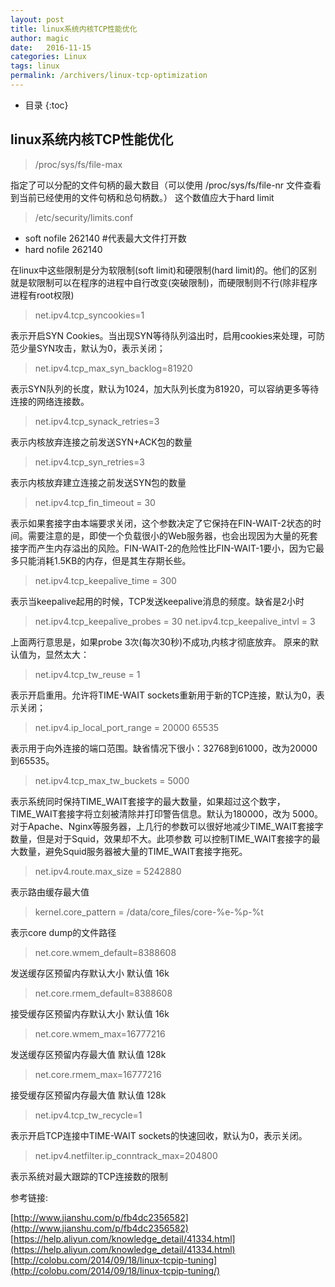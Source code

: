 ```yaml
---
layout: post
title: linux系统内核TCP性能优化
author: magic
date:   2016-11-15
categories: Linux
tags: linux
permalink: /archivers/linux-tcp-optimization
---
```

* 目录
{:toc}

## linux系统内核TCP性能优化

> /proc/sys/fs/file-max

指定了可以分配的文件句柄的最大数目（可以使用 /proc/sys/fs/file-nr 文件查看到当前已经使用的文件句柄和总句柄数。）
这个数值应大于hard limit
 
> /etc/security/limits.conf

* soft nofile 262140 #代表最大文件打开数 
* hard nofile 262140

在linux中这些限制是分为软限制(soft limit)和硬限制(hard limit)的。他们的区别就是软限制可以在程序的进程中自行改变(突破限制)，而硬限制则不行(除非程序进程有root权限)

> net.ipv4.tcp_syncookies=1

表示开启SYN Cookies。当出现SYN等待队列溢出时，启用cookies来处理，可防范少量SYN攻击，默认为0，表示关闭；

> net.ipv4.tcp_max_syn_backlog=81920

表示SYN队列的长度，默认为1024，加大队列长度为81920，可以容纳更多等待连接的网络连接数。

> net.ipv4.tcp_synack_retries=3

表示内核放弃连接之前发送SYN+ACK包的数量

> net.ipv4.tcp_syn_retries=3

表示内核放弃建立连接之前发送SYN包的数量

> net.ipv4.tcp_fin_timeout = 30

表示如果套接字由本端要求关闭，这个参数决定了它保持在FIN-WAIT-2状态的时间。需要注意的是，即使一个负载很小的Web服务器，也会出现因为大量的死套接字而产生内存溢出的风险。FIN-WAIT-2的危险性比FIN-WAIT-1要小，因为它最多只能消耗1.5KB的内存，但是其生存期长些。

> net.ipv4.tcp_keepalive_time = 300

表示当keepalive起用的时候，TCP发送keepalive消息的频度。缺省是2小时

> net.ipv4.tcp_keepalive_probes = 30
> net.ipv4.tcp_keepalive_intvl = 3

上面两行意思是，如果probe 3次(每次30秒)不成功,内核才彻底放弃。
原来的默认值为，显然太大：

> net.ipv4.tcp_tw_reuse = 1

表示开启重用。允许将TIME-WAIT sockets重新用于新的TCP连接，默认为0，表示关闭；

> net.ipv4.ip_local_port_range = 20000    65535

表示用于向外连接的端口范围。缺省情况下很小：32768到61000，改为20000到65535。

> net.ipv4.tcp_max_tw_buckets = 5000

表示系统同时保持TIME_WAIT套接字的最大数量，如果超过这个数字，TIME_WAIT套接字将立刻被清除并打印警告信息。默认为180000，改为 5000。对于Apache、Nginx等服务器，上几行的参数可以很好地减少TIME_WAIT套接字数量，但是对于Squid，效果却不大。此项参数 可以控制TIME_WAIT套接字的最大数量，避免Squid服务器被大量的TIME_WAIT套接字拖死。

> net.ipv4.route.max_size = 5242880

表示路由缓存最大值

> kernel.core_pattern = /data/core_files/core-%e-%p-%t

表示core dump的文件路径

> net.core.wmem_default=8388608

发送缓存区预留内存默认大小 默认值 16k

> net.core.rmem_default=8388608

接受缓存区预留内存默认大小 默认值 16k

> net.core.wmem_max=16777216

发送缓存区预留内存最大值 默认值 128k

> net.core.rmem_max=16777216

接受缓存区预留内存最大值 默认值 128k

> net.ipv4.tcp_tw_recycle=1

表示开启TCP连接中TIME-WAIT sockets的快速回收，默认为0，表示关闭。

> net.ipv4.netfilter.ip_conntrack_max=204800

表示系统对最大跟踪的TCP连接数的限制


参考链接:

[http://www.jianshu.com/p/fb4dc2356582](http://www.jianshu.com/p/fb4dc2356582)
[https://help.aliyun.com/knowledge_detail/41334.html](https://help.aliyun.com/knowledge_detail/41334.html)
[http://colobu.com/2014/09/18/linux-tcpip-tuning](http://colobu.com/2014/09/18/linux-tcpip-tuning/)

